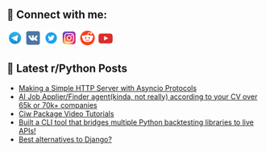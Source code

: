 ## 🔎 Connect with me:
[<img src="https://github.com/bullbesh/bullbesh/blob/main/images/Telegram.png" width="32" height="32" />](https://t.me/bullbesh)
[<img src="https://github.com/bullbesh/bullbesh/blob/main/images/VK.png" width="32" height="32" />](https://vk.com/bullbesh)
[<img src="https://github.com/bullbesh/bullbesh/blob/main/images/Twitter.png" width="32" height="32" />](https://twitter.com/bullbesh1)
[<img src="https://github.com/bullbesh/bullbesh/blob/main/images/Instagram.png" width="32" height="32" />](https://www.instagram.com/bullbesh)
[<img src="https://github.com/bullbesh/bullbesh/blob/main/images/Reddit.png" width="32" height="32" />](https://www.reddit.com/user/bullbesh)
[<img src="https://github.com/bullbesh/bullbesh/blob/main/images/YouTube.png" width="32" height="32" />](https://www.youtube.com/channel/UCtfjRs6uzgq5mfm8S06WTcg)

## 📕 Latest r/Python Posts
<!-- BLOG-POST-LIST:START -->
- [Making a Simple HTTP Server with Asyncio Protocols](https://www.reddit.com/r/Python/comments/1lpcaec/making_a_simple_http_server_with_asyncio_protocols/)
- [AI Job Applier/Finder agent&lpar;kinda, not really&rpar; according to your CV over 65k or 70k+ companies](https://www.reddit.com/r/Python/comments/1lpatl1/ai_job_applierfinder_agentkinda_not_really/)
- [Ciw Package Video Tutorials](https://www.reddit.com/r/Python/comments/1lp4fky/ciw_package_video_tutorials/)
- [Built a CLI tool that bridges multiple Python backtesting libraries to live APIs!](https://www.reddit.com/r/Python/comments/1lp470w/built_a_cli_tool_that_bridges_multiple_python/)
- [Best alternatives to Django?](https://www.reddit.com/r/Python/comments/1lp3r3j/best_alternatives_to_django/)
<!-- BLOG-POST-LIST:END -->
